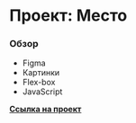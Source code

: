 # Проект: Место

### Обзор

-   Figma
-   Картинки
-   Flex-box
-   JavaScript

**[Ссылка на проект](https://p4elkahmstr.github.io/mesto/)**
